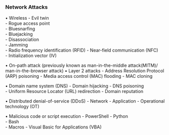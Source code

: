 ### Network Attacks

• Wireless
	- Evil twin  
	- Rogue access point  
	- Bluesnarfing  
	- Bluejacking  
	- Disassociation  
	- Jamming  
	- Radio frequency identification (RFID) - Near-field communication (NFC)  
	- Initialization vector (IV)

• On-path attack (previously known as man-in-the-middle attack(MITM)/ man-in-the-browser attack)
• Layer 2 attacks
	- Address Resolution Protocol (ARP) poisoning
	- Media access control (MAC) flooding
	- MAC cloning

• Domain name system (DNS)
	- Domain hijacking 
	- DNS poisoning  
	- Uniform Resource Locator (URL) redirection 
	- Domain reputation

• Distributed denial-of-service (DDoS)
	- Network
	- Application
	- Operational technology (OT)
	
• Malicious code or script execution
	- PowerShell 
	- Python  
	- Bash  
	- Macros
	- Visual Basic for Applications (VBA)
